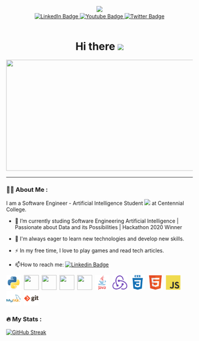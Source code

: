 <!--
**niyanta02/niyanta02** is a ✨ _special_ ✨ repository because its `README.md` (this file) appears on your GitHub profile.


Here are some ideas to get you started:

- 🔭 I’m currently working on ...
- 🌱 I’m currently learning ...
- 👯 I’m looking to collaborate on ...
- 🤔 I’m looking for help with ...
- 💬 Ask me about ...
- 📫 How to reach me: ...
- 😄 Pronouns: ...
- ⚡ Fun fact: ...
-->


<div id="header" align="center">
  <img src="https://media.giphy.com/media/M9gbBd9nbDrOTu1Mqx/giphy.gif", width="100">
 </div>
 

<div id="badges" align="center">
  <a href="your-linkedin-URL">
    <img src="https://img.shields.io/badge/LinkedIn-blue?style=for-the-badge&logo=linkedin&logoColor=white" alt="LinkedIn Badge"/>
  </a>
  <a href="your-youtube-URL">
    <img src="https://img.shields.io/badge/YouTube-red?style=for-the-badge&logo=youtube&logoColor=white" alt="Youtube Badge"/>
  </a>
  <a href="your-twitter-URL">
    <img src="https://img.shields.io/badge/Twitter-blue?style=for-the-badge&logo=twitter&logoColor=white" alt="Twitter Badge"/>
  </a>
</div>

<div align="center">
<img src="https://komarev.com/ghpvc/?username=niyanta02&style=flat-square&color=blue" alt=""/>
 </div>

<h1 align="center">
  Hi there
  <img src="https://media.giphy.com/media/hvRJCLFzcasrR4ia7z/giphy.gif" width="30px"/>
</h1>


<!-- ABOUT ME -->
<div align="center">
  <img src="https://media.giphy.com/media/dWesBcTLavkZuG35MI/giphy.gif" width="600" height="300"/>
</div>


---

### :woman_technologist: About Me :

I am a  Software Engineer - Artificial Intelligence Student <img src="https://media.giphy.com/media/WUlplcMpOCEmTGBtBW/giphy.gif" width="30"> at Centennial College.

- :telescope: I’m currently studing Software Engineering Artificial Intelligence | Passionate about Data and its Possibilities | Hackathon 2020 Winner

- :seedling: I'm always eager to learn new technologies and develop new skills.

- :zap: In my free time, I love to play games and read tech articles.

- :mailbox:How to reach me: [![Linkedin Badge](https://img.shields.io/badge/-Niyanta-blue?style=flat&logo=Linkedin&logoColor=white)](https://www.linkedin.com/in/niyanta-742550143/)


<div>
  <img src="https://github.com/devicons/devicon/blob/master/icons/python/python-original.svg" title="python" alt="python" width="40" height="40"/>&nbsp;
   <img src="https://cdn-icons-png.flaticon.com/512/4616/4616809.png" title="" alt="" width="40" height="40"/>&nbsp;
   <img src="https://miro.medium.com/max/418/1*jF0godKvSrD7yZ7D7_SdKw.png" title="" alt="" width="40" height="40"/>&nbsp;
   <img src="https://c8.alamy.com/comp/W4C7G3/machine-learning-thin-line-icon-creative-simple-design-from-artificial-intelligence-icons-collection-outline-machine-learning-icon-for-web-design-W4C7G3.jpg" title="" alt="" width="40" height="40"/>&nbsp;
   <img src="https://thumbs.dreamstime.com/b/deep-learning-icon-flat-sign-element-data-analytics-collection-creative-web-design-templates-color-project-227550287.jpg" title="" alt="" width="40" height="40"/>&nbsp;
  <img src="https://github.com/devicons/devicon/blob/master/icons/java/java-original-wordmark.svg" title="Java" alt="Java" width="40" height="40"/>&nbsp;
  <img src="https://github.com/devicons/devicon/blob/master/icons/redux/redux-original.svg" title="Redux" alt="Redux " width="40" height="40"/>&nbsp;
  <img src="https://github.com/devicons/devicon/blob/master/icons/css3/css3-plain-wordmark.svg"  title="CSS3" alt="CSS" width="40" height="40"/>&nbsp;
  <img src="https://github.com/devicons/devicon/blob/master/icons/html5/html5-original.svg" title="HTML5" alt="HTML" width="40" height="40"/>&nbsp;
  <img src="https://github.com/devicons/devicon/blob/master/icons/javascript/javascript-original.svg" title="JavaScript" alt="JavaScript" width="40" height="40"/>&nbsp;
  <img src="https://github.com/devicons/devicon/blob/master/icons/mysql/mysql-original-wordmark.svg" title="MySQL"  alt="MySQL" width="40" height="40"/>&nbsp;
  <img src="https://github.com/devicons/devicon/blob/master/icons/git/git-original-wordmark.svg" title="Git" **alt="Git" width="40" height="40"/>
</div>



### :fire: My Stats :

[![GitHub Streak](https://streak-stats.demolab.com/?user=niyanta02&theme=dark)](https://git.io/streak-stats)














 

